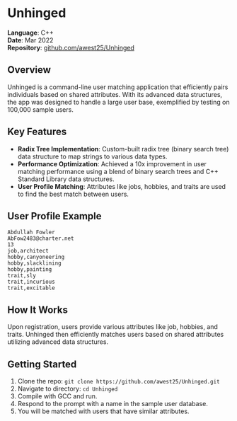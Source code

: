 # Unhinged

**Language**: C++  
**Date**: Mar 2022  
**Repository**: [github.com/awest25/Unhinged](https://github.com/awest25/Unhinged)

## Overview
Unhinged is a command-line user matching application that efficiently pairs individuals based on shared attributes. With its advanced data structures, the app was designed to handle a large user base, exemplified by testing on 100,000 sample users.

## Key Features
- **Radix Tree Implementation**: Custom-built radix tree (binary search tree) data structure to map strings to various data types.
- **Performance Optimization**: Achieved a 10x improvement in user matching performance using a blend of binary search trees and C++ Standard Library data structures.
- **User Profile Matching**: Attributes like jobs, hobbies, and traits are used to find the best match between users.

## User Profile Example

```
Abdullah Fowler
AbFow2483@charter.net
13
job,architect
hobby,canyoneering
hobby,slacklining
hobby,painting
trait,sly
trait,incurious
trait,excitable
```

## How It Works
Upon registration, users provide various attributes like job, hobbies, and traits. Unhinged then efficiently matches users based on shared attributes utilizing advanced data structures.

## Getting Started
1. Clone the repo: `git clone https://github.com/awest25/Unhinged.git`
2. Navigate to directory: `cd Unhinged`
3. Compile with GCC and run.
4. Respond to the prompt with a name in the sample user database.
5. You will be matched with users that have similar attributes.
